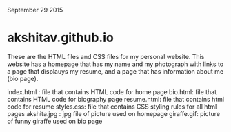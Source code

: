 September 29 2015

# akshitav.github.io

These are the HTML files and CSS files for my personal website. This website has a homepage that has my name and my photograph with links to a page that displauys my resume, and a page that has information about me (bio page). 

index.html : file that contains HTML code for home page 
bio.html: file that contains HTML code for biography page 
resume.html: file that contains html code for resume 
styles.css: file that contains CSS styling rules for all html pages 
akshita.jpg : jpg file of picture used on homepage
giraffe.gif: picture of funny giraffe used on bio page 


